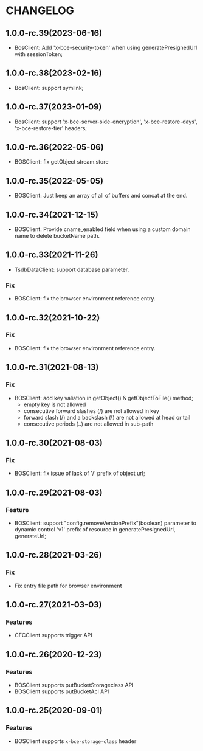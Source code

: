 # CHANGELOG
## 1.0.0-rc.39(2023-06-16)

- BosClient: Add 'x-bce-security-token' when using generatePresignedUrl with sessionToken;

## 1.0.0-rc.38(2023-02-16)

- BosClient: support symlink;

## 1.0.0-rc.37(2023-01-09)

- BosClient: support 'x-bce-server-side-encryption', 'x-bce-restore-days', 'x-bce-restore-tier' headers;

## 1.0.0-rc.36(2022-05-06)

- BOSClient: fix getObject stream.store

## 1.0.0-rc.35(2022-05-05)

- BOSClient: Just keep an array of all of buffers and concat at the end.

## 1.0.0-rc.34(2021-12-15)

- BOSClient: Provide cname_enabled field when using a custom domain name to delete bucketName path.

## 1.0.0-rc.33(2021-11-26)

- TsdbDataClient: support database parameter.

### Fix

- BOSClient: fix the browser environment reference entry.

## 1.0.0-rc.32(2021-10-22)

### Fix

- BOSClient: fix the browser environment reference entry.

## 1.0.0-rc.31(2021-08-13)

### Fix

- BOSClient: add key valiation in getObject() & getObjectToFile() method;
  - empty key is not allowed
  - consecutive forward slashes (/) are not allowed in key
  - forward slash (/) and a backslash (\\) are not allowed at head or tail
  - consecutive periods (..) are not allowed in sub-path

## 1.0.0-rc.30(2021-08-03)

### Fix

- BOSClient: fix issue of lack of '/' prefix of object url;

## 1.0.0-rc.29(2021-08-03)

### Feature

- BOSClient: support "config.removeVersionPrefix"(boolean) parameter to dynamic control 'v1' prefix of resource in generatePresignedUrl, generateUrl;

## 1.0.0-rc.28(2021-03-26)

### Fix

- Fix entry file path for browser environment

## 1.0.0-rc.27(2021-03-03)

### Features

- CFCClient supports trigger API

## 1.0.0-rc.26(2020-12-23)

### Features

- BOSClient supports putBucketStorageclass API
- BOSClient supports putBucketAcl API

## 1.0.0-rc.25(2020-09-01)

### Features

- BOSClient supports `x-bce-storage-class` header
